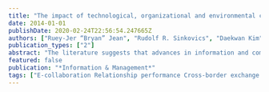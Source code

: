 ```yaml
---
title: "The impact of technological, organizational and environmental characteristics on electronic collaboration and relationship performance in international customer–supplier relationships"
date: 2014-01-01
publishDate: 2020-02-24T22:56:54.247665Z
authors: ["Ruey-Jer “Bryan” Jean", "Rudolf R. Sinkovics", "Daekwan Kim"]
publication_types: ["2"]
abstract: "The literature suggests that advances in information and communication technologies have been a major driver of the restructuring of multinational enterprises and their cross-border supply chain management. However, the role of information technology usage for collaboration and its antecedents and performance implications in cross-border exchange relationships have not been clearly specified. In response to this claim, this study examines the determinants of electronic collaboration (E-collaboration) and its outcomes for suppliers with regard to their international customers. Drawing on an empirical foundation of 240 Taiwanese-based electronics equipment manufacturers, we test the effects of technological, organizational and environmental dimensions on E-collaboration and its impact on relationship performance in international exchange. The findings on the pertinence of E-collaboration in international customer–supplier relationships are presented and discussed."
featured: false
publication: "*Information & Management*"
tags: ["E-collaboration Relationship performance Cross-border exchange International exchange Supplier–customer relationship"]
---
```


